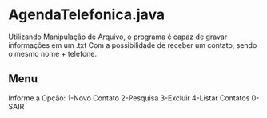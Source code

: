 # AgendaTelefonica.java
Utilizando Manipulação de Arquivo, o programa é capaz de gravar informações em um .txt
Com a possibilidade de receber um contato, sendo o mesmo nome + telefone. 

<h2>Menu</h2>
<div>
Informe a Opção: 
1-Novo Contato 
2-Pesquisa 
3-Excluir 
4-Listar Contatos 
0-SAIR
</div>
